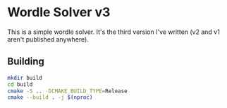Wordle Solver v3
================

This is a simple wordle solver. It's the third version I've written (v2 and v1
aren't published anywhere).

Building
--------

```bash
mkdir build
cd build
cmake -S .. -DCMAKE_BUILD_TYPE=Release
cmake --build . -j $(nproc)
```

